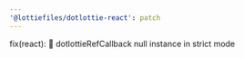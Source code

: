 ```yaml
---
'@lottiefiles/dotlottie-react': patch
---
```


fix(react): 🐛 dotlottieRefCallback null instance in strict mode
